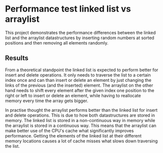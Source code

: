 # Performance test linked list vs arraylist

This project demonstrates the performance differences between the linked list and the arraylist datastructures by
inserting random numbers at sorted positions and then removing all elements randomly.

## Results
From a theoretical standpoint the linked list is expected to perform better for insert and delete operations.
It only needs to traverse the list to a certain index once and can than insert or delete an element by just changing the 
links of the previous (and the inserted) element.
The arraylist on the other hand needs to shift every element after the given index one position
to the right or left to insert or delete an element, while having to reallocate memory every time the array gets bigger.

In practise thought the arraylist performs better than the linked list for insert and delete operations.
This is due to how both datastructures are stored in memory. The linked list is stored in a non-continuous way in memory
while the arraylist is stored in a continuous way. This means that the arraylist can make better use of the CPU's cache
what significantly improves performance. Getting the elements of the linked list at their different memory locations
causes a lot of cache misses what slows down traversing the list.